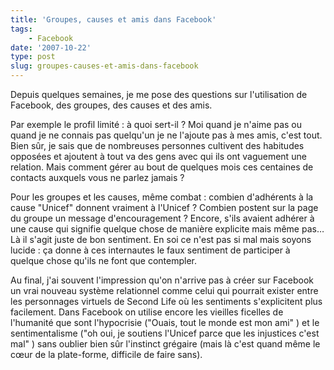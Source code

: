 ```yaml
---
title: 'Groupes, causes et amis dans Facebook'
tags:
    - Facebook
date: '2007-10-22'
type: post
slug: groupes-causes-et-amis-dans-facebook
---
```


Depuis quelques semaines, je me pose des questions sur l'utilisation de Facebook, des groupes, des causes et des amis.

Par exemple le profil limité&nbsp;: à quoi sert-il&nbsp;? Moi quand je n'aime pas ou quand je ne connais pas quelqu'un je ne l'ajoute pas à mes amis, c'est tout. Bien s&#xFB;r, je sais que de nombreuses personnes cultivent des habitudes opposées et ajoutent à tout va des gens avec qui ils ont vaguement une relation. Mais comment gérer au bout de quelques mois ces centaines de contacts auxquels vous ne parlez jamais&nbsp;?

Pour les groupes et les causes, même combat&nbsp;: combien d'adhérents à la cause &quot;Unicef&quot; donnent vraiment à l'Unicef&nbsp;? Combien postent sur la page du groupe un message d'encouragement&nbsp;? Encore, s'ils avaient adhérer à une cause qui signifie quelque chose de manière explicite mais même pas… Là il s'agit juste de bon sentiment. En soi ce n'est pas si mal mais soyons lucide&nbsp;: ça donne à ces internautes le faux sentiment de participer à quelque chose qu'ils ne font que contempler.

Au final, j'ai souvent l'impression qu'on n'arrive pas à créer sur Facebook un vrai nouveau système relationnel comme celui qui pourrait exister entre les personnages virtuels de Second Life o&#xF9; les sentiments s'explicitent plus facilement. Dans Facebook on utilise encore les vieilles ficelles de l'humanité que sont l'hypocrisie (&quot;Ouais, tout le monde est mon ami&quot; ) et le sentimentalisme (&quot;oh oui, je soutiens l'Unicef parce que les injustices c'est mal&quot; ) sans oublier bien s&#xFB;r l'instinct grégaire (mais là c'est quand même le c&#x153;ur de la plate-forme, difficile de faire sans).
